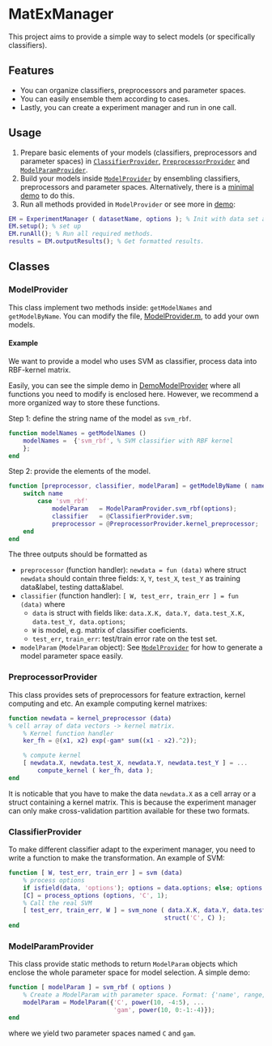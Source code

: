 # MatExManager
This project aims to provide a simple way to select models (or specifically classifiers). 

## Features

+ You can organize classifiers, preprocessors and parameter spaces.
+ You can easily ensemble them according to cases.
+ Lastly, you can create a experiment manager and run in one call.

## Usage

1. Prepare basic elements of your models (classifiers, preprocessors and parameter spaces) in [`ClassifierProvider`](#modelprovider), [`PreprocessorProvider`](#preprocessorprovider) and [`ModelParamProvider`](#modelparamprovider).
4. Build your models inside  [`ModelProvider`](#modelprovider) by ensembling classifiers, preprocessors and parameter spaces. Alternatively, there is a [minimal demo](demos/DemoModelProvider.m) to do this.
5. Run all methods provided in `ModelProvider` or see more in [demo](/demo.m):
```matlab
EM = ExperimentManager ( datasetName, options ); % Init with data set and options.
EM.setup(); % set up 
EM.runAll(); % Run all required methods.
results = EM.outputResults(); % Get formatted results.
```


## Classes

### ModelProvider

This class implement two methods inside: `getModelNames` and `getModelByName`. You can modify the file, [ModelProvider.m](/ModelProvider.m), to add your own models.

#### Example
We want to provide a model who uses SVM as classifier, process data into RBF-kernel matrix.

Easily, you can see the simple demo in [DemoModelProvider](/demos/DemoModelProvider.m) where all functions you need to modify is enclosed here. However, we recommend a more organized way to store these functions.

Step 1: define the string name of the model as `svm_rbf`.
```matlab
function modelNames = getModelNames ()
    modelNames =  {'svm_rbf', % SVM classifier with RBF kernel
    }; 
end
```

Step 2: provide the elements of the model.
```matlab
function [preprocessor, classifier, modelParam] = getModelByName ( name, options )
    switch name
        case 'svm_rbf'
            modelParam   = ModelParamProvider.svm_rbf(options);
            classifier   = @ClassifierProvider.svm;
            preprocessor = @PreprocessorProvider.kernel_preprocessor;
    end
end
```
The three outputs should be formatted as
+ `preprocessor` (function handler): `newdata = fun (data)` where struct `newdata` should contain three fields: `X`, `Y`, `test_X`, `test_Y` as training data&label, testing datta&label.
+ `classifier` (function handler): `[ W, test_err, train_err ] = fun (data)` where 
  - `data` is struct with fields like: `data.X.K, data.Y, data.test_X.K, data.test_Y, data.options`;
  - `W` is model, e.g. matrix of classifier coeficients.
  - `test_err`, `train_err`: test/train error rate on the test set.
+ `modelParam` (`ModelParam` object): See [`ModelProvider`](#modelprovider) for how to generate a model parameter space easily.


### PreprocessorProvider

This class provides sets of preprocessors for feature extraction, kernel computing and etc. An example computing kernel matrixes:
```matlab
function newdata = kernel_preprocessor (data)
% cell array of data vectors -> kernel matrix.
	% Kernel function handler
	ker_fh = @(x1, x2) exp(-gam* sum((x1 - x2).^2));

	% compute kernel
	[ newdata.X, newdata.test_X, newdata.Y, newdata.test_Y ] = ...
		compute_kernel ( ker_fh, data );
end
```
It is noticable that you have to make the data `newdata.X` as a cell array or a struct containing a kernel matrix. This is because the experiment manager can only make cross-validation partition available for these two formats.

### ClassifierProvider

To make different classifier adapt to the experiment manager, you need to write a function to make the transformation. An example of SVM:
```matlab
function [ W, test_err, train_err ] = svm (data)
    % process options
    if isfield(data, 'options'); options = data.options; else; options = []; end;
    [C] = process_options (options, 'C', 1);
    % Call the real SVM
    [ test_err, train_err, W ] = svm_none ( data.X.K, data.Y, data.test_X.K, data.test_Y, ...
                                           struct('C', C) );
end
```

### ModelParamProvider

This class provide static methods to return `ModelParam` objects which enclose the whole parameter space for model selection. A simple demo:
```matlab
function [ modelParam ] = svm_rbf ( options )
    % Create a ModelParam with parameter space. Format: {'name', range, 'name', range, ...}
	modelParam = ModelParam({'C', power(10, -4:5), ... 
	                         'gam', power(10, 0:-1:-4)}); 
end
```
where we yield two parameter spaces named `C` and `gam`.


